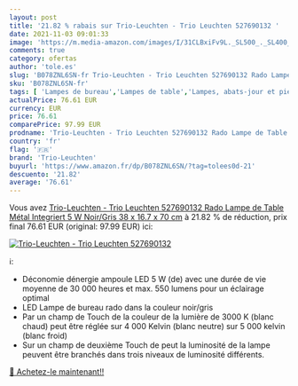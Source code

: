 ```yaml
---
layout: post
title: '21.82 % rabais sur Trio-Leuchten - Trio Leuchten 527690132 '
date: 2021-11-03 09:01:33
image: 'https://m.media-amazon.com/images/I/31CLBxiFv9L._SL500_._SL400_.jpg'
comments: true
category: ofertas
author: 'tole.es'
slug: 'B078ZNL6SN-fr Trio-Leuchten - Trio Leuchten 527690132 Rado Lampe de...'
sku: 'B078ZNL6SN-fr'
tags: [ 'Lampes de bureau','Lampes de table','Lampes, abats-jour et pieds de lampes','Luminaires et Éclairage','Luminaires et éclairage','Luminaires intérieur','trio-leuchten', ]
actualPrice: 76.61 EUR
currency: EUR
price: 76.61
comparePrice: 97.99 EUR
prodname: 'Trio-Leuchten - Trio Leuchten 527690132 Rado Lampe de Table  Métal  Integriert  5 W  Noir/Gris  38 x 16.7 x 70 cm'
country: 'fr'
flag: '🇫🇷'
brand: 'Trio-Leuchten'
buyurl: 'https://www.amazon.fr/dp/B078ZNL6SN/?tag=tolees0d-21'
descuento: '21.82'
average: '76.61'
---
```


Vous avez [Trio-Leuchten - Trio Leuchten 527690132 Rado Lampe de Table  Métal  Integriert  5 W  Noir/Gris  38 x 16.7 x 70 cm](https://www.amazon.fr/dp/B078ZNL6SN/?tag=tolees0d-21)  à  21.82 % de réduction, prix final  76.61 EUR (original: 97.99 EUR) ici:

[![Trio-Leuchten - Trio Leuchten 527690132 ](https://m.media-amazon.com/images/I/31CLBxiFv9L._SL500_._SL400_.jpg)](https://www.amazon.fr/dp/B078ZNL6SN/?tag=tolees0d-21)

ℹ️:

- Déconomie dénergie ampoule LED 5 W (de) avec une durée de vie moyenne de 30 000 heures et max. 550 lumens pour un éclairage optimal
- LED Lampe de bureau rado dans la couleur noir/gris
- Par un champ de Touch de la couleur de la lumière de 3000 K (blanc chaud) peut être réglée sur 4 000 Kelvin (blanc neutre) sur 5 000 kelvin (blanc froid)
- Sur un champ de deuxième Touch de peut la luminosité de la lampe peuvent être branchés dans trois niveaux de luminosité différents.

[🛒 Achetez-le maintenant!!](https://www.amazon.fr/dp/B078ZNL6SN/?tag=tolees0d-21)
